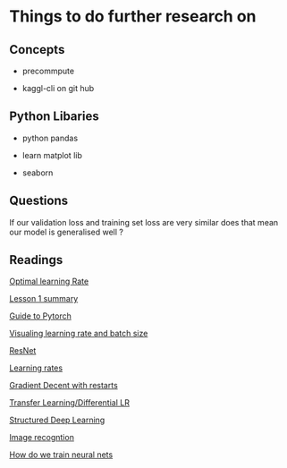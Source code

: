 # Things to do further research on

## Concepts

* precommpute

* kaggl-cli on git hub

## Python Libaries

* python pandas

* learn matplot lib

* seaborn

## Questions

If our validation loss and training set loss are very similar does that mean our model is generalised well ?

## Readings

[Optimal learning Rate](https://towardsdatascience.com/estimating-optimal-learning-rate-for-a-deep-neural-network-ce32f2556ce0)

[Lesson 1 summary](https://medium.com/@apiltamang/case-study-a-world-class-image-classifier-for-dogs-and-cats-err-anything-9cf39ee4690e)

[Guide to Pytorch](https://towardsdatascience.com/a-practitioners-guide-to-pytorch-1d0f6a238040)

[Visualing learning rate and batch size](https://miguel-data-sc.github.io/2017-11-05-first/)

[ResNet](http://teleported.in/posts/decoding-resnet-architecture/)

[Learning rates](https://techburst.io/improving-the-way-we-work-with-learning-rate-5e99554f163b)

[Gradient Decent with restarts](https://medium.com/38th-street-studios/exploring-stochastic-gradient-descent-with-restarts-sgdr-fa206c38a74e)

[Transfer Learning/Differential LR](https://towardsdatascience.com/transfer-learning-using-differential-learning-rates-638455797f00)

[Structured Deep Learning](https://towardsdatascience.com/structured-deep-learning-b8ca4138b848)

[Image recogntion](https://towardsdatascience.com/fun-with-small-image-data-sets-part-2-54d683ca8c96)

[How do we train neural nets](https://towardsdatascience.com/how-do-we-train-neural-networks-edd985562b73)
